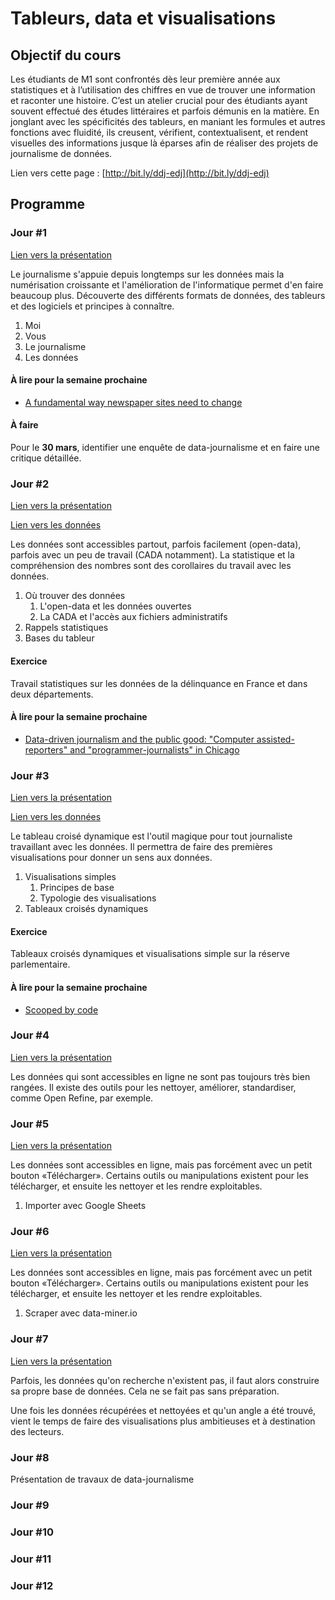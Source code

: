 # Tableurs, data et visualisations

## Objectif du cours

Les étudiants de M1 sont confrontés dès leur première année aux statistiques et à l’utilisation des chiffres en vue de trouver une information et raconter une histoire. C’est un atelier crucial pour des étudiants ayant souvent effectué des études littéraires et parfois démunis en la matière. En jonglant avec les spécificités des tableurs, en maniant les formules et autres fonctions avec fluidité, ils creusent, vérifient, contextualisent, et rendent visuelles des informations jusque là éparses afin de réaliser des projets de journalisme de données.

Lien vers cette page : [http://bit.ly/ddj-edj](http://bit.ly/ddj-edj)

## Programme

### Jour #1

[Lien vers la présentation](https://docs.google.com/presentation/d/1howbkquEKe2EkijXdKUjlTff2A3AlNjfpo5rvxkgT6c/edit?usp=sharing)

Le journalisme s'appuie depuis longtemps sur les données mais la numérisation croissante et l'amélioration de l'informatique permet d'en faire beaucoup plus. Découverte des différents formats de données, des tableurs et des logiciels et principes à connaître.

1. Moi
2. Vous
3. Le journalisme
4. Les données

#### À lire pour la semaine prochaine

* [A fundamental way newspaper sites need to change](http://www.holovaty.com/writing/fundamental-change/)

#### À faire

Pour le **30 mars**, identifier une enquête de data-journalisme et en faire une critique détaillée.

### Jour #2

[Lien vers la présentation](https://docs.google.com/presentation/d/1pOMEOnPR89pLqWAQWqUeIfOmvZmaFfrTascJsWe2OZw/edit#slide=id.p)

[Lien vers les données](./Jour%202)

Les données sont accessibles partout, parfois facilement (open-data), parfois avec un peu de travail (CADA notamment). La statistique et la compréhension des nombres sont des corollaires du travail avec les données.

1. Où trouver des données
	1. L'open-data et les données ouvertes
	2. La CADA et l'accès aux fichiers administratifs
2. Rappels statistiques
3. Bases du tableur

#### Exercice

Travail statistiques sur les données de la délinquance en France et dans deux départements.

#### À lire pour la semaine prochaine

* [Data-driven journalism and the public good: "Computer assisted-reporters" and "programmer-journalists" in Chicago](https://pdfs.semanticscholar.org/c3ee/e63d4448c4994837a994faf92c0f878e0369.pdf)

### Jour #3

[Lien vers la présentation](https://docs.google.com/presentation/d/1cBKnUDH95O6SHNc1DEAQ8extTk9Lf8gfGx4DbPkCIWs/edit?usp=sharing)

[Lien vers les données](./Jour%203)

Le tableau croisé dynamique est l'outil magique pour tout journaliste travaillant avec les données. Il permettra de faire des premières visualisations pour donner un sens aux données.

1. Visualisations simples
	1. Principes de base
	2. Typologie des visualisations
2. Tableaux croisés dynamiques

#### Exercice

Tableaux croisés dynamiques et visualisations simple sur la réserve parlementaire.

#### À lire pour la semaine prochaine

* [Scooped by code](http://www.niemanlab.org/2013/12/scooped-by-code/)

### Jour #4

[Lien vers la présentation](https://docs.google.com/presentation/d/1dLgLCDw_nBj6nVyDM4KncVgmDvaXqEyj8MPOYBZO0ck/edit?usp=sharing)

Les données qui sont accessibles en ligne ne sont pas toujours très bien rangées. Il existe des outils pour les nettoyer, améliorer, standardiser, comme Open Refine, par exemple. 


### Jour #5

[Lien vers la présentation](https://docs.google.com/presentation/d/1GDzHP2luI3SzmEtmJ43GTGVNvqjSHhrBjtJtXwR3O3M/edit?usp=sharing)

Les données sont accessibles en ligne, mais pas forcément avec un petit bouton «Télécharger». Certains outils ou manipulations existent pour les télécharger, et ensuite les nettoyer et les rendre exploitables.

1. Importer avec Google Sheets

### Jour #6

[Lien vers la présentation](https://docs.google.com/presentation/d/1GDzHP2luI3SzmEtmJ43GTGVNvqjSHhrBjtJtXwR3O3M/edit?usp=sharing)

Les données sont accessibles en ligne, mais pas forcément avec un petit bouton «Télécharger». Certains outils ou manipulations existent pour les télécharger, et ensuite les nettoyer et les rendre exploitables.

1. Scraper avec data-miner.io

### Jour #7

[Lien vers la présentation](https://docs.google.com/presentation/d/1fvE-XFDvjJwCW0Gtj-kxQQtqjqaQbI3HXkDt6x7YUBU/edit?usp=sharing)

Parfois, les données qu'on recherche n'existent pas, il faut alors construire sa propre base de données. Cela ne se fait pas sans préparation.

Une fois les données récupérées et nettoyées et qu'un angle a été trouvé, vient le temps de faire des visualisations plus ambitieuses et à destination des lecteurs.

### Jour #8

Présentation de travaux de data-journalisme

### Jour #9

### Jour #10

### Jour #11

### Jour #12